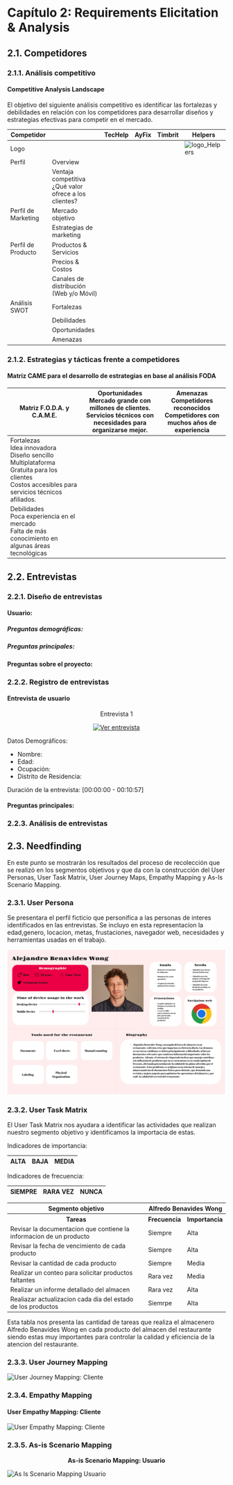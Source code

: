 # Capítulo 2: Requirements Elicitation & Analysis

## 2.1. Competidores

### 2.1.1. Análisis competitivo

#### Competitive Analysis Landscape  

El objetivo del siguiente análisis competitivo es identificar las fortalezas y debilidades en relación con los competidores para desarrollar diseños y estrategias efectivas para competir en el mercado.

| Competidor|        |TecHelp|AyFix|Timbrit|Helpers|
| ----------|--------|-------|-----|-------|-------|
| Logo      |        |    ![]()| ![]()| ![]()| ![logo_Helpers](../assets/img/chapter-II/icon4.png) |
| Perfil    | Overview|  |  |  | |
|           | Ventaja competitiva ¿Qué valor ofrece a los clientes? |  | | | |
| Perfil de Marketing | Mercado objetivo|  | | | |
|                     | Estrategias de marketing| || | |
| Perfil de Producto  | Productos & Servicios| ||| |
|                     | Precios & Costos|||||
|                     | Canales de distribución (Web y/o Móvil)| | || |
| Análisis SWOT       | Fortalezas| | | | |
|                     | Debilidades| | | | |
|                     | Oportunidades | | | | |
|                     | Amenazas|||||

### 2.1.2. Estrategias y tácticas frente a competidores

#### Matriz CAME para el desarrollo de estrategias en base al análisis FODA

| Matriz F.O.D.A. y C.A.M.E.| Oportunidades<br>Mercado grande con millones de clientes. <br>Servicios técnicos con necesidades para organizarse mejor.| Amenazas<br>Competidores reconocidos<br>Competidores con muchos años de experiencia|
|----------------| --------------- | ------------------------ |
| Fortalezas<br>Idea innovadora<br>Diseño sencillo Multiplataforma<br>Gratuita para los clientes<br>Costos accesibles para servicios técnicos afiliados. |  | |
| Debilidades<br>Poca experiencia en el mercado<br>Falta de más conocimiento en algunas áreas tecnológicas |  | |



## 2.2. Entrevistas

### 2.2.1. Diseño de entrevistas

#### Usuario:

##### Preguntas demográficas:



##### Preguntas principales:



#### Preguntas sobre el proyecto:






### 2.2.2. Registro de entrevistas

#### Entrevista de usuario

<div style="text-align: center;">

<p >Entrevista 1</p>

[![Ver entrevista]()]()

</div>

Datos Demográficos:  
 
- Nombre: 
- Edad: 
- Ocupación:  
- Distrito de Residencia:  

Duración de la entrevista: [00:00:00 - 00:10:57]

#### Preguntas principales:


### 2.2.3. Análisis de entrevistas


## 2.3. Needfinding

En este punto se mostrarán los resultados del proceso de recolección que se realizó en los segmentos objetivos y que da con la construcción del User Personas, User Task Matrix, User Journey Maps, Empathy Mapping y As-Is Scenario Mapping.

### 2.3.1. User Persona
Se presentara el perfil ficticio que personifica a las personas de interes identificados en las entrevistas. Se incluyo en esta representacion la edad,genero, locacion, metas, frustaciones, navegador web, necesidades y herramientas usadas en el trabajo.

![User Person](/Assets/Img/Chapter%20II/user%20person_almacenero.jpg)

### 2.3.2. User Task Matrix
El User Task Matrix nos ayudara a identificar las actividades que realizan nuestro segmento objetivo y identificamos la importacia de estas.

Indicadores de importancia:

| ALTA | BAJA | MEDIA |
|------|------|-------|      

Indicadores de frecuencia:

| SIEMPRE | RARA VEZ | NUNCA |
|------|------|-------|     

<table>
    <thead>
        <tr>
            <th>Segmento objetivo</th>
            <th colspan="2">Alfredo Benavides Wong</th>
        </tr>
    </thead>
    <tbody>
        <tr>
            <th>Tareas</th>
            <th>Frecuencia</th>
            <th>Importancia</th>
        </tr>
        <tr>
            <td>Revisar la documentacion que contiene la informacion de un producto</td>
            <td>Siempre</td>
            <td>Alta</td>
        </tr>
        <tr>
            <td>Revisar la fecha de vencimiento de cada producto</td>
            <td>Siempre</td>
            <td>Alta</td>
        </tr>   
        <tr>
            <td>Revisar la cantidad de cada producto</td>
            <td>Siempre</td>
            <td>Media</td>
        </tr>  
        <tr>
            <td>Realizar un conteo para solicitar productos faltantes</td>
            <td>Rara vez</td>
            <td>Media</td>
        </tr>  
        <tr>
            <td>Realizar un informe detallado del almacen</td>
            <td>Rara vez</td>
            <td>Alta</td>
        </tr>  
        <tr>
            <td>Realiazar actualizacion cada dia del estado de los productos </td>
            <td>Siemrpe</td>
            <td>Alta</td>
        </tr>  
    </tbody>
</table>  

Esta tabla nos presenta las cantidad de tareas que realiza el almacenero Alfredo Benavides Wong en cada producto del almacen del restaurante siendo estas muy importantes para controlar la calidad y eficiencia de la atencion del restaurante.



### 2.3.3. User Journey Mapping



![User Journey Mapping: Cliente]()



### 2.3.4. Empathy Mapping

 

#### User Empathy Mapping: Cliente

![User Empathy Mapping: Cliente]()



### 2.3.5. As-is Scenario Mapping



<center>

__As-is Scenario Mapping: Usuario__ </center>

![As Is Scenario Mapping Usuario](../assets/img/chapter-II/As-is_1.jpg)

<br>



